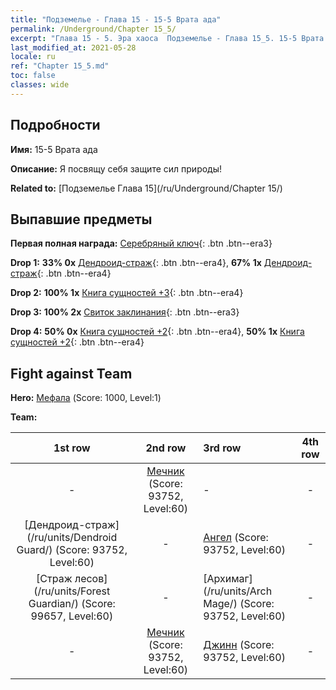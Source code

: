```yaml
---
title: "Подземелье - Глава 15 - 15-5 Врата ада"
permalink: /Underground/Chapter 15_5/
excerpt: "Глава 15 - 5. Эра хаоса  Подземелье - Глава 15_5. 15-5 Врата ада"
last_modified_at: 2021-05-28
locale: ru
ref: "Chapter 15_5.md"
toc: false
classes: wide
---
```


## Подробности

 **Имя:** 15-5 Врата ада

 **Описание:** Я посвящу себя защите сил природы!

 **Related to:** [Подземелье Глава 15](/ru/Underground/Chapter 15/)

## Выпавшие предметы

 **Первая полная награда:** [Серебряный ключ](/ItemsRU/con_693/){: .btn .btn--era3}

 **Drop 1:** **33% 0x** [Дендроид-страж](/ItemsRU/unt_203/){: .btn .btn--era4}, **67% 1x** [Дендроид-страж](/ItemsRU/unt_203/){: .btn .btn--era4}

 **Drop 2:** **100% 1x** [Книга сущностей +3](/ItemsRU/mat_60/){: .btn .btn--era4}

 **Drop 3:** **100% 2x** [Свиток заклинания](/ItemsRU/con_694/){: .btn .btn--era3}

 **Drop 4:** **50% 0x** [Книга сущностей +2](/ItemsRU/mat_53/){: .btn .btn--era4}, **50% 1x** [Книга сущностей +2](/ItemsRU/mat_53/){: .btn .btn--era4}


## Fight against Team
 **Hero:** [Мефала](/ru/heroes/Mephala/) (Score: 1000, Level:1)

 **Team:**


  | 1st row | 2nd row | 3rd row | 4th row |
  |:----:|:----:|:----|:----:|
  | - | [Мечник](/ru/units/Swordsman/) (Score: 93752, Level:60)  | - | - |
  | [Дендроид-страж](/ru/units/Dendroid Guard/) (Score: 93752, Level:60)  | - | [Ангел](/ru/units/Angel/) (Score: 93752, Level:60)  | - |
  | [Страж лесов](/ru/units/Forest Guardian/) (Score: 99657, Level:60)  | - | [Архимаг](/ru/units/Arch Mage/) (Score: 93752, Level:60)  | - |
  | - | [Мечник](/ru/units/Swordsman/) (Score: 93752, Level:60)  | [Джинн](/ru/units/Genie/) (Score: 93752, Level:60)  | - |


